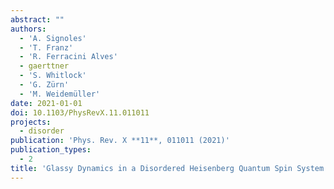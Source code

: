 ```yaml
---
abstract: ""
authors:
  - 'A. Signoles'
  - 'T. Franz'
  - 'R. Ferracini Alves'
  - gaerttner
  - 'S. Whitlock'
  - 'G. Zürn'
  - 'M. Weidemüller'
date: 2021-01-01
doi: 10.1103/PhysRevX.11.011011
projects:
  - disorder
publication: 'Phys. Rev. X **11**, 011011 (2021)'
publication_types:
  - 2
title: 'Glassy Dynamics in a Disordered Heisenberg Quantum Spin System'
---
```

